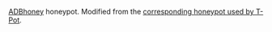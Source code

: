 [ADBhoney](https://github.com/huuck/ADBHoney) honeypot. Modified from the [corresponding honeypot used by T-Pot](https://github.com/dtag-dev-sec/tpotce/tree/master/docker/adbhoney).
